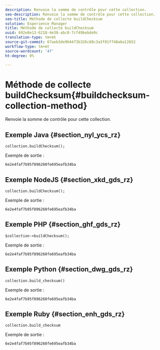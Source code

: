 ```yaml
---
description: Renvoie la somme de contrôle pour cette collection.
seo-description: Renvoie la somme de contrôle pour cette collection.
seo-title: Méthode de collecte buildChecksum
solution: Experience Manager
title: Méthode de collecte buildChecksum
uuid: 692e8e13-6218-4e38-abc8-7cf49bebde9c
translation-type: tm+mt
source-git-commit: 67aeb3de964473b326c88c3a3f81ff48a6a12652
workflow-type: tm+mt
source-wordcount: '47'
ht-degree: 0%

---
```



# Méthode de collecte buildChecksum{#buildchecksum-collection-method}

Renvoie la somme de contrôle pour cette collection.

## Exemple Java {#section_nyl_ycs_rz}

```
collection.buildChecksum(); 
```

Exemple de sortie :

```
6e2e4faf7b95f896260fe695eafb34ba 
```

## Exemple NodeJS {#section_xkd_gds_rz}

```
collection.buildChecksum(); 
```

Exemple de sortie :

```
6e2e4faf7b95f896260fe695eafb34ba 
```

## Exemple PHP {#section_ghf_gds_rz}

```
$collection->buildChecksum(); 
```

Exemple de sortie :

```
6e2e4faf7b95f896260fe695eafb34ba 
```

## Exemple Python {#section_dwg_gds_rz}

```
collection.build_checksum() 
```

Exemple de sortie :

```
6e2e4faf7b95f896260fe695eafb34ba 
```

## Exemple Ruby {#section_enh_gds_rz}

```
collection.build_checksum
```

Exemple de sortie :

```
6e2e4faf7b95f896260fe695eafb34ba 
```

